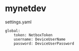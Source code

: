 # mynetdev

settings.yaml

	global:
		token: NetboxToken
		username: DeviceUserName
		password: DeviceUserPassword
